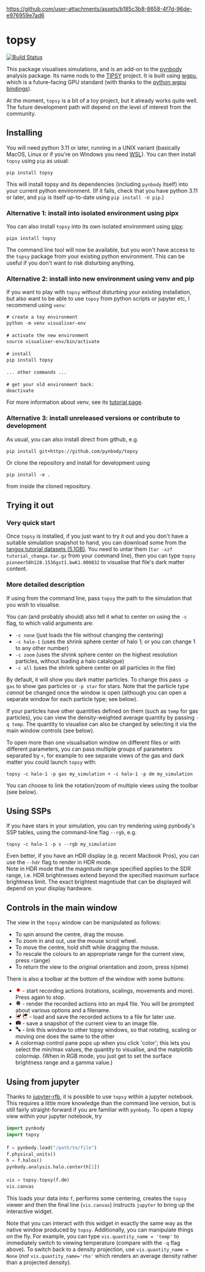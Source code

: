 https://github.com/user-attachments/assets/b185c3b8-8658-4f7d-96de-e976959e7ad6


topsy
=====

[![Build Status](https://github.com/pynbody/topsy/actions/workflows/build-test.yaml/badge.svg)](https://github.com/pynbody/topsy/actions)

This package visualises simulations, and is an add-on to the [pynbody](https://github.com/pynbody/pynbody) analysis package.
Its name nods to the [TIPSY](https://github.com/N-BodyShop/tipsy) project.
It is built using [wgpu](https://wgpu.rs), which is a future-facing GPU standard (with thanks to the [python wgpu bindings](https://wgpu-py.readthedocs.io/en/stable/guide.html)).

At the moment, `topsy` is a bit of a toy project, but it already works quite well. The future development path will depend on the level
of interest from the community.

Installing
----------

You will need python 3.11 or later, running in a UNIX variant (basically MacOS, Linux or if you're on Windows you need [WSL](https://learn.microsoft.com/en-us/windows/wsl/install)). You can then install `topsy` using `pip` 
as usual:

```
pip install topsy
```

This will install topsy and its dependencies (including `pynbody` itself) into
your current python environment. (If it fails, check that you have python 3.11
or later, and `pip` is itself up-to-date using `pip install -U pip`.)

### Alternative 1: install into isolated environment using pipx

You can also install `topsy` into its own isolated environment using [pipx](https://pypi.org/project/pipx/):

```
pipx install topsy
```

The command line tool will now be available, but you won't have access to the `topsy` package from your existing python environment. This can be useful if you don't want to risk disturbing anything.

### Alternative 2: install into new environment using venv and pip 

If you want to play with `topsy` without disturbing your existing installation, but also want to be able to use `topsy` from python scripts or jupyter etc, I recommend using `venv`:

```
# create a toy environment
python -m venv visualiser-env

# activate the new environment
source visualiser-env/bin/activate 

# install
pip install topsy

... other commands ...

# get your old environment back:
deactivate 
```

For more information about venv, see its 
[tutorial page](https://docs.python.org/3/library/venv.html).

### Alternative 3: install unreleased versions or contribute to development

As usual, you can also install direct from github, e.g.

```
pip install git+https://github.com/pynbody/topsy
```

Or clone the repository and install for development using

```
pip install -e .
```

from inside the cloned repository.




Trying it out
-------------

### Very quick start

Once `topsy` is installed, if you just want to try it out and you don't have a 
suitable simulation snapshot to hand, you can download some
from the [tangos tutorial datasets (5.1GB)](https://zenodo.org/records/5959983/files/tutorial_changa.tar.gz?download=1).
You need to untar them (`tar -xzf tutorial_changa.tar.gz` from your command line), then
you can type `topsy pioneer50h128.1536gst1.bwK1.000832` to visualise that file's
dark matter content.

### More detailed description

If using from the command line, pass `topsy` the path to the simulation that you wish to visualise. 

You can (and probably should) also
tell it what to center on using the `-c` flag, to which valid arguments are:

* `-c none` (just loads the file without changing the centering) 
* `-c halo-1` (uses the shrink sphere center of halo 1; or you can change 1 to any other number)
* `-c zoom` (uses the shrink sphere center on the highest resolution particles, without loading a halo catalogue)
* `-c all` (uses the shrink sphere center on all particles in the file)

By default, it will show you dark matter particles. To change this pass `-p gas` to show gas particles or `-p star` for 
stars. Note that the particle type _cannot_ be changed once the window is open (although you can open a separate window for each particle type; see below).

If your particles have other quantities defined on them (such as `temp` for gas particles), you can view the 
density-weighted average quantity by passing `-q temp`. The quantity to visualise can also be changed by selecting it via the main window controls
(see below).  

To open more than one visualisation window on different files or with different parameters, you can
pass multiple groups of parameters separated by `+`, for example to see separate views of the gas and
dark matter you could launch `topsy` with:

```
topsy -c halo-1 -p gas my_simulation + -c halo-1 -p dm my_simulation
```

You can choose to link the rotation/zoom of multiple views using the toolbar (see below).

Using SSPs
----------

If you have stars in your simulation, you can try rendering using pynbody's SSP tables, using the command-line
flag `--rgb`, e.g.

```
topsy -c halo-1 -p s --rgb my_simulation 
```

Even better, if you have an HDR display (e.g. recent Macbook Pros), you can use the `--hdr` flag to render in HDR mode.  
Note in HDR mode that the magnitude range specified applies to the SDR range, i.e. HDR brightnesses extend beyond the specified maximum surface brightness limit. The exact brightest magntiude that can be displayed will depend on your display hardware.


Controls in the main window
---------------------------

The view in the `topsy` window can be manipulated as follows:

* To spin around the centre, drag the mouse.
* To zoom in and out, use the mouse scroll wheel.
* To move the centre, hold shift while dragging the mouse.
* To rescale the colours to an appropriate range for the current view, press `r`(ange)
* To return the view to the original orientation and zoom, press `h`(ome)

There is also a toolbar at the bottom of the window with some buttons:

* <img src="https://github.com/pynbody/topsy/blob/c69e08e6e8d29cd93b6e8224796de4eec6d0c667/src/topsy/canvas/icons/record.png?raw=true" style="width: 1em;">
  - start recording actions (rotations, scalings, movements and more). Press again to stop. 
* <img src="https://github.com/pynbody/topsy/blob/c69e08e6e8d29cd93b6e8224796de4eec6d0c667/src/topsy/canvas/icons/movie.png?raw=true" style="width: 1em;">
  - render the recorded actions into an mp4 file. You will be prompted about various options and a filename.
* <img src="https://github.com/pynbody/topsy/blob/c69e08e6e8d29cd93b6e8224796de4eec6d0c667/src/topsy/canvas/icons/load_script.png?raw=true" style="width: 1em;">
  <img src="https://github.com/pynbody/topsy/blob/c69e08e6e8d29cd93b6e8224796de4eec6d0c667/src/topsy/canvas/icons/save_script.png?raw=true" style="width: 1em;">
  - load and save the recorded actions to a file for later use.
* <img src="https://github.com/pynbody/topsy/blob/c69e08e6e8d29cd93b6e8224796de4eec6d0c667/src/topsy/canvas/icons/camera.png?raw=true" style="width: 1em;">
  - save a snapshot of the current view to an image file.
* <img src="https://github.com/pynbody/topsy/blob/c69e08e6e8d29cd93b6e8224796de4eec6d0c667/src/topsy/canvas/icons/linked.png?raw=true" style="width: 1em;">
  - link this window to other topsy windows, so that rotating, scaling or moving one does the same to the other
* A colormap control pane pops up when you click 'color'; this lets you select the min/max values, the quantity to visualise, 
and the matplotlib colormap. (When in RGB mode, you just get to set the surface brightness range and a gamma value.) 

Using from jupyter
------------------

Thanks to [jupyter-rfb](https://jupyter-rfb.readthedocs.io/en/stable/), it is possible to use `topsy` within a jupyter notebook. This requires a little more
knowledge than the command line version, but is still fairly straight-forward if
you are familiar with `pynbody`. To open a topsy view within your jupyter notebook, 
try

```python
import pynbody
import topsy 

f = pynbody.load("/path/to/file")
f.physical_units()
h = f.halos()
pynbody.analysis.halo.center(h[1])

vis = topsy.topsy(f.dm)
vis.canvas
```

This loads your data into `f`, performs some centering, creates the `topsy` viewer and then the final line (`vis.canvas`) instructs `jupyter` to bring up the interactive widget. 

Note that you can interact with this widget in exactly the same way as the native window produced by `topsy`. Additionally, you can manipulate things on the fly. For example, you can type `vis.quantity_name = 'temp'` to immediately switch to viewing temperature (compare with the `-q` flag above). To switch back to a density projection, use `vis.quantity_name = None` (_not_ `vis.quantity_name='rho'` which renders an average density rather than a projected density). 

